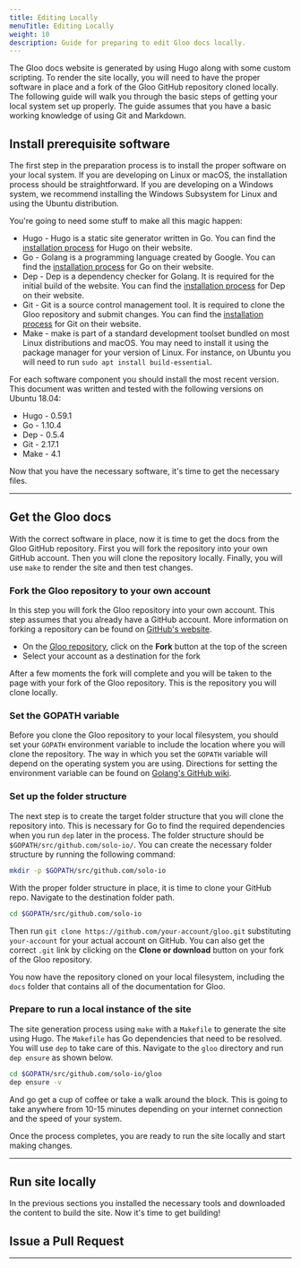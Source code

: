 ```yaml
---
title: Editing Locally
menuTitle: Editing Locally
weight: 10
description: Guide for preparing to edit Gloo docs locally.
---
```


The Gloo docs website is generated by using Hugo along with some custom scripting. To render the site locally, you will need to have the proper software in place and a fork of the Gloo GitHub repository cloned locally.  The following guide will walk you through the basic steps of getting your local system set up properly. The guide assumes that you have a basic working knowledge of using Git and Markdown.

## Install prerequisite software

The first step in the preparation process is to install the proper software on your local system. If you are developing on Linux or macOS, the installation process should be straightforward. If you are developing on a Windows system, we recommend installing the Windows Subsystem for Linux and using the Ubuntu distribution.

You're going to need some stuff to make all this magic happen:

* Hugo - Hugo is a static site generator written in Go. You can find the [installation process](https://gohugo.io/getting-started/installing/) for Hugo on their website.
* Go - Golang is a programming language created by Google. You can find the [installation process](https://golang.org/doc/install) for Go on their website.
* Dep - Dep is a dependency checker for Golang. It is required for the initial build of the website. You can find the [installation process](https://golang.github.io/dep/docs/installation.html) for Dep on their website.
* Git - Git is a source control management tool. It is required to clone the Gloo repository and submit changes. You can find the [installation process](https://git-scm.com/book/en/v2/Getting-Started-Installing-Git) for Git on their website.
* Make - make is part of a standard development toolset bundled on most Linux distributions and macOS. You may need to install it using the package manager for your version of Linux. For instance, on Ubuntu you will need to run `sudo apt install build-essential`.

For each software component you should install the most recent version. This document was written and tested with the following versions on Ubuntu 18.04:

* Hugo - 0.59.1
* Go - 1.10.4
* Dep - 0.5.4
* Git - 2.17.1
* Make - 4.1

Now that you have the necessary software, it's time to get the necessary files.

---

## Get the Gloo docs

With the correct software in place, now it is time to get the docs from the Gloo GitHub repository. First you will fork the repository into your own GitHub account. Then you will clone the repository locally. Finally, you will use `make` to render the site and then test changes.

### Fork the Gloo repository to your own account

In this step you will fork the Gloo repository into your own account. This step assumes that you already have a GitHub account. More information on forking a repository can be found on [GitHub's website](https://guides.github.com/activities/forking/).

* On the [Gloo repository](https://github.com/solo-io/gloo), click on the **Fork** button at the top of the screen
* Select your account as a destination for the fork

After a few moments the fork will complete and you will be taken to the page with your fork of the Gloo repository. This is the repository you will clone locally.

### Set the GOPATH variable

Before you clone the Gloo repository to your local filesystem, you should set your `GOPATH` environment variable to include the location where you will clone the repository. The way in which you set the `GOPATH` variable will depend on the operating system you are using. Directions for setting the environment variable can be found on [Golang's GitHub wiki](https://github.com/golang/go/wiki/SettingGOPATH).

### Set up the folder structure

The next step is to create the target folder structure that you will clone the repository into. This is necessary for Go to find the required dependencies when you run `dep` later in the process. The folder structure should be `$GOPATH/src/github.com/solo-io/`. You can create the necessary folder structure by running the following command:

```bash
mkdir -p $GOPATH/src/github.com/solo-io
```

With the proper folder structure in place, it is time to clone your GitHub repo. Navigate to the destination folder path.

```bash
cd $GOPATH/src/github.com/solo-io
```

Then run `git clone https://github.com/your-account/gloo.git` substituting `your-account` for your actual account on GitHub. You can also get the correct `.git` link by clicking on the **Clone or download** button on your fork of the Gloo repository.

You now have the repository cloned on your local filesystem, including the `docs` folder that contains all of the documentation for Gloo.

### Prepare to run a local instance of the site

The site generation process using `make` with a `Makefile` to generate the site using Hugo. The `Makefile` has Go dependencies that need to be resolved. You will use `dep` to take care of this. Navigate to the `gloo` directory and run `dep ensure` as shown below.

```bash
cd $GOPATH/src/github.com/solo-io/gloo
dep ensure -v
```

And go get a cup of coffee or take a walk around the block. This is going to take anywhere from 10-15 minutes depending on your internet connection and the speed of your system.

Once the process completes, you are ready to run the site locally and start making changes.

---

## Run site locally

In the previous sections you installed the necessary tools and downloaded the content to build the site. Now it's time to get building!

## Issue a Pull Request

---